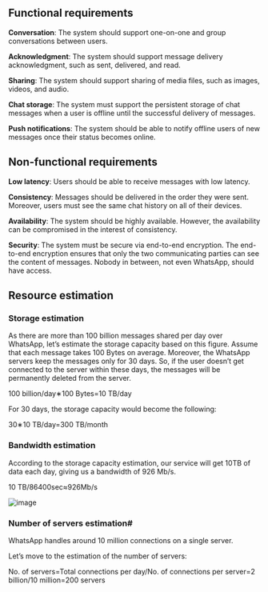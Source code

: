 ## Functional requirements

**Conversation**: The system should support one-on-one and group conversations between users.

**Acknowledgment**: The system should support message delivery acknowledgment, such as sent, delivered, and read.

**Sharing**: The system should support sharing of media files, such as images, videos, and audio.

**Chat storage**: The system must support the persistent storage of chat messages when a user is offline until the successful delivery of messages.

**Push notifications**: The system should be able to notify offline users of new messages once their status becomes online.

## Non-functional requirements

**Low latency**: Users should be able to receive messages with low latency.

**Consistency**: Messages should be delivered in the order they were sent. Moreover, users must see the same chat history on all of their devices.

**Availability**: The system should be highly available. However, the availability can be compromised in the interest of consistency.

**Security**: The system must be secure via end-to-end encryption. The end-to-end encryption ensures that only the two communicating parties can see the content of messages. Nobody in between, not even WhatsApp, should have access.

## Resource estimation

### Storage estimation
As there are more than 100 billion messages shared per day over WhatsApp, let’s estimate the storage capacity based on this figure. Assume that each message takes 100 Bytes on average. Moreover, the WhatsApp servers keep the messages only for 30 days. So, if the user doesn’t get connected to the server within these days, the messages will be permanently deleted from the server.

100 billion/day∗100 Bytes=10 TB/day

For 30 days, the storage capacity would become the following:

30∗10 TB/day=300 TB/month

### Bandwidth estimation
According to the storage capacity estimation, our service will get 10TB of data each day, giving us a bandwidth of 926 Mb/s.

10 TB/86400sec≈926Mb/s

![image](https://user-images.githubusercontent.com/33947539/200176507-dfe4dedf-c078-4b03-a2dc-91cb1c7e7e40.png)

### Number of servers estimation#
WhatsApp handles around 10 million connections on a single server.

Let’s move to the estimation of the number of servers:

No. of servers=Total connections per day/No. of connections per server=2 billion/10 million=200 servers


